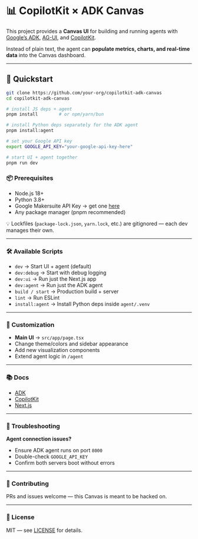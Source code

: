 # 📊 CopilotKit × ADK Canvas

This project provides a **Canvas UI** for building and running agents with [Google’s ADK](https://google.github.io/adk-docs/), [AG-UI](https://docs.ag-ui.com/introduction), and [CopilotKit](https://copilotkit.ai).  

Instead of plain text, the agent can **populate metrics, charts, and real-time data** into the Canvas dashboard.

---

## 🔧 Quickstart

```bash
git clone https://github.com/your-org/copilotkit-adk-canvas
cd copilotkit-adk-canvas

# install JS deps + agent
pnpm install        # or npm/yarn/bun

# install Python deps separately for the ADK agent
pnpm install:agent

# set your Google API key
export GOOGLE_API_KEY="your-google-api-key-here"

# start UI + agent together
pnpm run dev

```

### 📦 Prerequisites
- Node.js 18+  
- Python 3.8+  
- Google Makersuite API Key → get one [here](https://makersuite.google.com/)  
- Any package manager (pnpm recommended)  

💡 Lockfiles (`package-lock.json`, `yarn.lock`, etc.) are gitignored — each dev manages their own.  

---

### 🛠 Available Scripts
- `dev` → Start UI + agent (default)  
- `dev:debug` → Start with debug logging  
- `dev:ui` → Run just the Next.js app  
- `dev:agent` → Run just the ADK agent  
- `build / start` → Production build + server  
- `lint` → Run ESLint  
- `install:agent` → Install Python deps inside `agent/.venv`  

---

### 🎨 Customization
- **Main UI** → `src/app/page.tsx`  
- Change theme/colors and sidebar appearance  
- Add new visualization components  
- Extend agent logic in `/agent`  

---

### 📚 Docs
- [ADK](https://google.github.io/adk-docs/)  
- [CopilotKit](https://copilotkit.ai)  
- [Next.js](https://nextjs.org)  

---

### 🐛 Troubleshooting
**Agent connection issues?**  
- Ensure ADK agent runs on port `8000`  
- Double-check `GOOGLE_API_KEY`  
- Confirm both servers boot without errors  

---

### 🤝 Contributing
PRs and issues welcome — this Canvas is meant to be hacked on.  

---

### 📄 License
MIT — see [LICENSE](./LICENSE) for details.  
